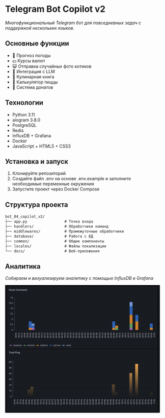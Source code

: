# Telegram Bot Copilot v2

*Многофункциональный Telegram бот для повседневных задач с поддержкой нескольких языков.*

## Основные функции

- 🌊 Прогноз погоды
- 💵 Курсы валют
- 😺 Отправка случайных фото котиков
- 🤖 Интеграция с LLM
- 📖 Кулинарная книга
- 🍕 Калькулятор пиццы
- 💝 Система донатов

## Технологии

- Python 3.11
- aiogram 3.8.0
- PostgreSQL
- Redis
- InfluxDB + Grafana
- Docker
- JavaScript + HTML5 + CSS3

## Установка и запуск

1. Клонируйте репозиторий
2. Создайте файл .env на основе .env.example и заполните необходимые переменные окружения
3. Запустите проект через Docker Compose

## Структура проекта
```
bot_04_copilot_v2/
├── app.py                 # Точка входа
├── handlers/              # Обработчики команд
├── middlewares/           # Промежуточные обработчики
├── database/              # Работа с БД
├── common/                # Общие компоненты
├── locales/               # Файлы локализации
└── docs/                  # Веб-приложения
```

## Аналитика

*Собираем и визуализируем аналитику с помощью InfluxDB и Grafana*

![Analytics](common/images/image_anal.jpg)
